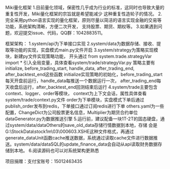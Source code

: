 

Miki量化框架
	1.目前量化领域，保密性几乎成为行业的标准，这同时也导致大量的重复性开发，Miki量化框架的宗旨就是希望能减少
	  这种重复性造轮子的情况。
	2.完全采用python语言实现的量化框架，原则尽量以简洁的语言实现金融的交易等功能，系统架构清晰，方便二次开发，   支持股票、期货、期权等。
	3.如果遇到问题，欢迎提交issue、代码，QQ群：1042883511。


框架架构：
	1.system/api为下单接口实现
	2.system/data为数据存储、接收、提取等功能的实现，实盘模式main.py文件开启
	3.system/strategy为策略实现模块，新建py文件实现策略功能，
	  开头通过 from system.trade.strategyVar import * 引入全局变量，具体查看system/trade/strategyVar.py
	  策略主要有 initialize, before_trading_start, handle_data, after_trading_end, after_backtest_end这些函数
	  initialize实现策略的初始化，before_trading_start每天开盘前运行，handle_data每推送一个数据运行一次，
	  after_trading_end每天收盘后运行，after_backtest_end回测结束后运行
	4.system/trade主要包含context、logger、order等模块，
	  context为上下文会话，属性具体查看system/trade/context.py文件
	  order为下单模块，实盘模式下单后通过publish_order发布到redis，下单接口通过订阅redis进行下单
	  others.yaml为一些配置，ChangeDict为公司股票更名信息，Multiplier为期货合约单位
	  dataGenerator.py为数据推送引擎
	5.运行前，建议配备一块1T-2T的固态硬盘，通过system/data/dataOthers的save_old_data存储行情数据到本地，存储
	  会是G:\StockData\stock1m\03\000603.XSHE这种文件格式，再通过generate_dataUnit函数cache推送数据，系统通过读取cache文件进行数据推送。system/data/dataSQL的update_finance_data会自动从api读取财务数据存储到本地。
	6.阅读源码也可以对系统架构更熟悉


项目捐赠：支付宝账号：15012463435



























